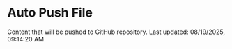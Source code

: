 # Auto Push File

Content that will be pushed to GitHub repository.
Last updated: 08/19/2025, 09:14:20 AM